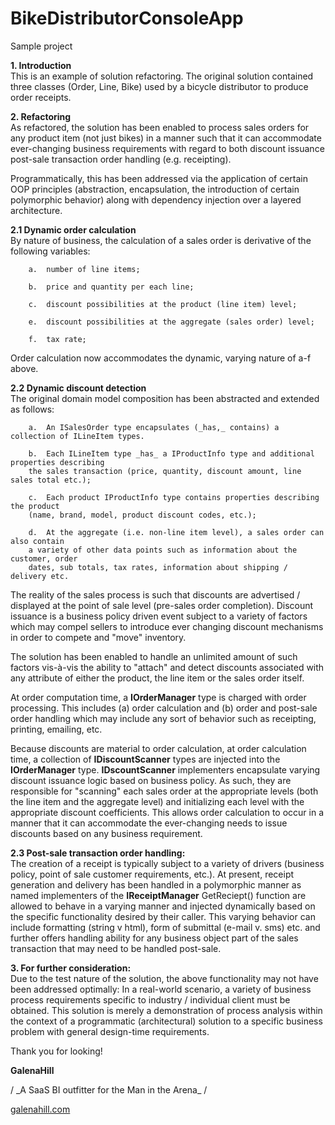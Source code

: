 # BikeDistributorConsoleApp
Sample project 

**1. Introduction**  
This is an example of solution refactoring.  The original solution contained three classes (Order, Line, Bike) used by a bicycle distributor to produce order receipts.

**2. Refactoring**  
As refactored, the solution has been enabled to process sales orders for any product item (not just bikes) in a manner such that it can accommodate ever-changing business requirements with regard to both discount issuance post-sale transaction order handling (e.g. receipting).

Programmatically, this has been addressed via the application of certain OOP principles (abstraction, encapsulation, the introduction of certain polymorphic behavior) along with dependency injection over a layered architecture.

**2.1 Dynamic order calculation**  
By nature of business, the calculation of a sales order is derivative of the following variables:

        a.  number of line items;

        b.  price and quantity per each line;

        c.  discount possibilities at the product (line item) level;

        e.  discount possibilities at the aggregate (sales order) level;

        f.  tax rate;


Order calculation now accommodates the dynamic, varying nature of a-f above.

**2.2 Dynamic discount detection**  
The original domain model composition has been abstracted and extended as follows:

        a.  An ISalesOrder type encapsulates (_has,_ contains) a collection of ILineItem types.

        b.  Each ILineItem type _has_ a IProductInfo type and additional properties describing 
        the sales transaction (price, quantity, discount amount, line sales total etc.);

        c.  Each product IProductInfo type contains properties describing the product 
        (name, brand, model, product discount codes, etc.);

        d.  At the aggregate (i.e. non-line item level), a sales order can also contain
        a variety of other data points such as information about the customer, order 
        dates, sub totals, tax rates, information about shipping / delivery etc.

The reality of the sales process is such that discounts are advertised / displayed at the point of sale level (pre-sales order completion).  Discount issuance is a business policy driven event subject to a variety of factors which may compel sellers to introduce ever changing discount mechanisms in order to compete and &quot;move&quot; inventory.

The solution has been enabled to handle an unlimited amount of such factors vis-à-vis the ability to &quot;attach&quot; and detect discounts associated with any attribute of either the product, the line item or the sales order itself.

At order computation time, a **IOrderManager** type is charged with order processing.  This includes (a) order calculation and (b) order and post-sale order handling which may include any sort of behavior such as receipting, printing, emailing, etc.

Because discounts are material to order calculation, at order calculation time, a collection of **IDiscountScanner** types are injected into the **IOrderManager** type.   **IDscountScanner** implementers encapsulate varying discount issuance logic based on business policy.  As such, they are responsible for &quot;scanning&quot; each sales order at the appropriate levels (both the line item and the aggregate level) and initializing each level with the appropriate discount coefficients.  This allows order calculation to occur in a manner that it can accommodate the ever-changing needs to issue discounts based on any business requirement.

**2.3 Post-sale transaction order handling:**  
The creation of a receipt is typically subject to a variety of drivers (business policy, point of sale customer requirements, etc.).  At present, receipt generation and delivery has been handled in a polymorphic manner as named implementers of the **IReceiptManager** GetReciept() function are allowed to behave in a varying manner and injected dynamically based on the specific functionality desired by their caller.  This varying behavior can include formatting (string v html), form of submittal (e-mail v. sms) etc. and further offers handling ability for any business object part of the sales transaction that may need to be handled post-sale.

**3. For further consideration:**  
Due to the test nature of the solution, the above functionality may not have been addressed optimally:  In a real-world scenario, a variety of business process requirements specific to industry / individual client must be obtained.  This solution is merely a demonstration of process analysis within the context of a programmatic (architectural) solution to a specific business problem with general design-time requirements.

Thank you for looking!

**GalenaHill**

/ \_A SaaS BI outfitter for the Man in the Arena\_ /

[galenahill.com](http://www.galenahill.com)